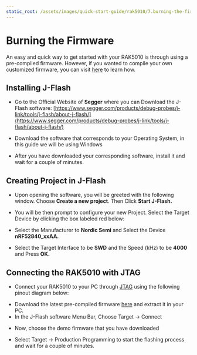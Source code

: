 ```yaml
---
static_root: /assets/images/quick-start-guide/rak5010/7.burning-the-firmware
---
```

# Burning the Firmware

An easy and quick way to get started with your RAK5010 is through using a pre-compiled firmware.  However, if you wanted to compile your own customized firmware, you can visit [here](rui-online-compiler) to learn how.

## Installing J-Flash

- Go to the Official Website of **Segger** where you can Download the J-Flash software: [https://www.segger.com/products/debug-probes/j-link/tools/j-flash/about-j-flash/](https://www.segger.com/products/debug-probes/j-link/tools/j-flash/about-j-flash/)

<rk-img
  :src="`${$frontmatter.static_root}/rhblajzhsv9pb1fdos3h.jpg`"
  width="100%"
  figure-number="1"
  caption=" Segger Official Website"
/>

- Download the software that corresponds to your Operating System, in this guide we will be using Windows

<rk-img
  :src="`${$frontmatter.static_root}/etylt7rqrbcjedteqhqc.jpg`"
  width="100%"
  figure-number="2"
  caption="J-link Software in different platforms"
/>

- After you have downloaded your corresponding software, install it and wait for a couple of minutes.

## Creating Project in J-Flash

- Upon opening the software, you will be greeted with the following window. Choose **Create a new project**. Then Click **Start J-Flash.**

<rk-img
  :src="`${$frontmatter.static_root}/qbhdb7hj0cfq0cghohxx.jpg`"
  width="100%"
  figure-number="3"
  caption="J-flash Interface"
/>

- You will be then prompt to configure your new Project. Select the Target Device by clicking the box labeled red below:

<rk-img
  :src="`${$frontmatter.static_root}/sccml4h6imieppibarpy.jpg`"
  width="100%"
  figure-number="4"
  caption="Configuring the Project"
/>

- Select the Manufacturer to **Nordic Semi** and Select the Device **nRF52840_xxAA.**

<rk-img
  :src="`${$frontmatter.static_root}/h3wken4r8z0rfbznrgrc.jpg`"
  width="100%"
  figure-number="5"
  caption="Selecting the Device"
/>

- Select the Target Interface to be **SWD** and the Speed (kHz) to be **4000** and Press **OK.**

<rk-img
  :src="`${$frontmatter.static_root}/hil2ag7u5vavbgpluu1c.jpg`"
  width="100%"
  figure-number="6"
  caption="Target Interface and Speed (kHz)"
/>

<rk-img
  :src="`${$frontmatter.static_root}/s91d5tazgtvl1lgihina.jpg`"
  width="100%"
  figure-number="7"
  caption="Created Project Successfully"
/>

## Connecting the RAK5010 with JTAG

- Connect your RAK5010 to your PC through [JTAG](https://store.rakwireless.com/products/emulator-kit) using the following pinout diagram below:

<rk-img
  :src="`${$frontmatter.static_root}/hx3crsaspcr2aadaesnc.jpg`"
  width="50%"
  figure-number="8"
  caption="RAK5010 and JTAG Hardware Interface"
/>

- Download the latest pre-compiled firmware  [here](https://downloads.rakwireless.com/en/Cellular/RAK5010/Firmware/RAK5010_V3.0.0.8.rar) and extract it in your PC.
- In the J-Flash software Menu Bar, Choose Target -> Connect

<rk-img
  :src="`${$frontmatter.static_root}/wcw1maqbahdyhqm5hdb6.jpg`"
  width="100%"
  figure-number="9"
  caption="Successfully Created Project"
/>

- Now, choose the demo firmware that you have downloaded

<rk-img
  :src="`${$frontmatter.static_root}/iyk5ueztu9i3eul8jp6z.jpg`"
  width="100%"
  figure-number="10"
  caption="Selecting the Hex File"
/>

- Select Target -> Production Programming to start the flashing process and wait for a couple of minutes.

<rk-img
  :src="`${$frontmatter.static_root}/wechf9fckqgvlw46bfqe.jpg`"
  width="100%"
  figure-number="11"
  caption="Connect with the RAK5010"
/>


